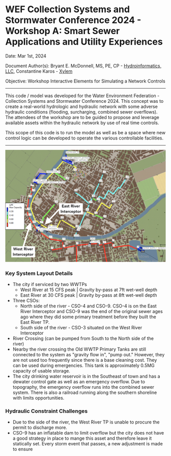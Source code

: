 # WEF Collection Systems and Stormwater Conference 2024 - Workshop A: Smart Sewer Applications and Utility Experiences

Date: Mar 1st, 2024

Document Author(s): Bryant E. McDonnell, MS, PE, CP - [Hydroinformatics, LLC](https://www.hydroinformatics.io), Constantine Karos - [Xylem](www.xylem.com)

Objective: Workshop Interactive Elements for Simulating a Network Controls

______

This code / model was developed for the Water Environment Federation - Collection Systems and Stormwater Conference 2024.  This concept was to create a real-world hydrologic and hydraulic network with some adverse hydraulic conditions (flooding, surcharging, combined sewer overflows).  The attendees of the workshop are to be guided to propose and leverage available assets within the hydraulic network by use of real time controls.

This scope of this code is to run the model as well as be a space where new control logic can be developed to operate the various controllable facilities.

____



![base_condition](./_static/base_condition.png)

### Key System Layout Details

- The city if serviced by two WWTPs 
  - West River at 15 CFS peak | Gravity by-pass at 7ft wet-well depth
  - East River at 30 CFS peak | Gravity by-pass at 8ft wet-well depth
- Three CSOs:
  - North side of the river - CSO-4 and CSO-9.  CSO-4 is on the East River Interceptor and CSO-9 was the end of the original sewer ages ago where they did some primary treatment before they built the East River TP. 
  - South side of the river - CSO-3 situated on the West River Interceptor
- River Crossing (can be pumped from South to the North side of the river)
- Nearby the river crossing the Old WWTP Primary Tanks are still connected to the system as "gravity flow in", "pump out."  However, they are not used too frequently since there is a base cleaning cost.  They can be used during emergencies. This tank is approximately 0.5MG capacity of usable storage. 
- The city drinking water reservoir is in the Southeast of town and has a dewater control gate as well as an emergency overflow.  Due to topography, the emergency overflow runs into the combined sewer system.  There is also a railroad running along the southern shoreline with limits opportunities.  

### Hydraulic Constraint Challenges

- Due to the side of the river, the West River TP is unable to procure the permit to discharge more. 
- CSO-9 has an inflatable dam to limit overflow but the city does not have a good strategy in place to mange this asset and therefore leave it statically set.  Every storm event that passes, a new adjustment is made to ensure 
